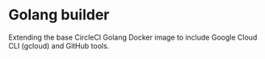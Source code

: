 # Golang builder

Extending the base CircleCI Golang Docker image to include Google Cloud CLI
(gcloud) and GitHub tools.
